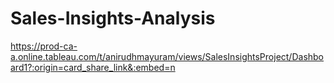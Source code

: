 # Sales-Insights-Analysis

https://prod-ca-a.online.tableau.com/t/anirudhmayuram/views/SalesInsightsProject/Dashboard1?:origin=card_share_link&:embed=n
